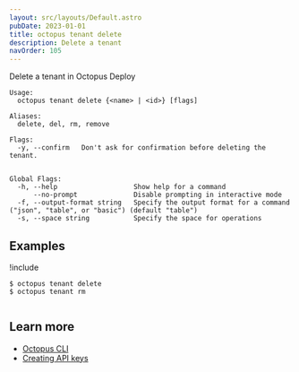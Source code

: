 ```yaml
---
layout: src/layouts/Default.astro
pubDate: 2023-01-01
title: octopus tenant delete
description: Delete a tenant
navOrder: 105
---
```


Delete a tenant in Octopus Deploy


```text
Usage:
  octopus tenant delete {<name> | <id>} [flags]

Aliases:
  delete, del, rm, remove

Flags:
  -y, --confirm   Don't ask for confirmation before deleting the tenant.


Global Flags:
  -h, --help                   Show help for a command
      --no-prompt              Disable prompting in interactive mode
  -f, --output-format string   Specify the output format for a command ("json", "table", or "basic") (default "table")
  -s, --space string           Specify the space for operations

```

## Examples

!include <samples-instance>


```text
$ octopus tenant delete
$ octopus tenant rm


```

## Learn more

- [Octopus CLI](/docs/octopus-rest-api/cli/index.md)
- [Creating API keys](/docs/octopus-rest-api/how-to-create-an-api-key.md)